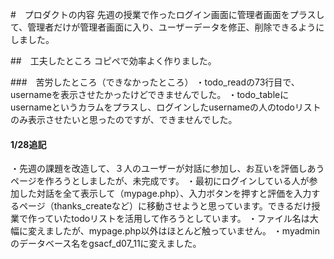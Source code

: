 #　プロダクトの内容
先週の授業で作ったログイン画面に管理者画面をプラスして、管理者だけが管理者画面に入り、ユーザーデータを修正、削除できるようにしました。

##　工夫したところ
コピペで効率よく作りました。

###　苦労したところ（できなかったところ）
・todo_readの73行目で、usernameを表示させたかったけどできませんでした。
・todo_tableにusernameというカラムをプラスし、ログインしたusernameの人のtodoリストのみ表示させたいと思ったのですが、できませんでした。

#### 1/28追記
 ・先週の課題を改造して、３人のユーザーが対話に参加し、お互いを評価しあうページを作ろうとしましたが、未完成です。
 ・最初にログインしている人が参加した対話を全て表示して（mypage.php）、入力ボタンを押すと評価を入力するページ（thanks_createなど）に移動させようと思っています。できるだけ授業で作っていたtodoリストを活用して作ろうとしています。
 ・ファイル名は大幅に変えましたが、mypage.php以外はほとんど触っていません。
 ・myadminのデータベース名をgsacf_d07_11に変えました。